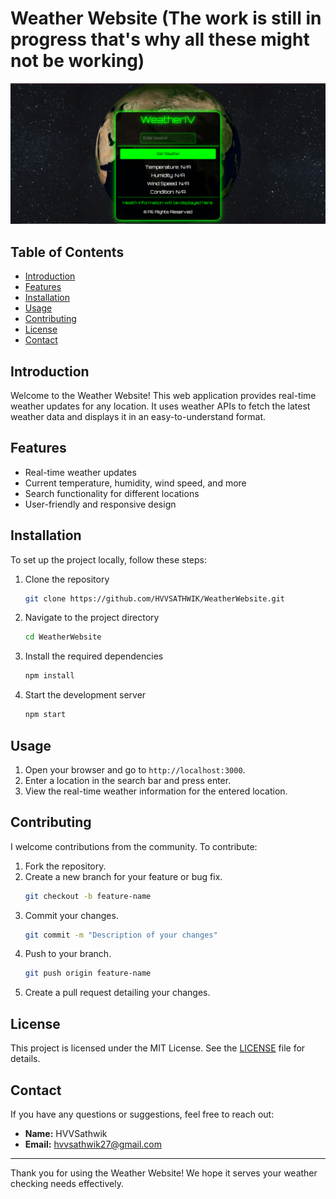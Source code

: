 # Weather Website (The work is still in progress that's why all these might not be working)

![Weather Website](https://github.com/HVVSATHWIK/WeatherWebsite/blob/main/Globe.png)

## Table of Contents
- [Introduction](#introduction)
- [Features](#features)
- [Installation](#installation)
- [Usage](#usage)
- [Contributing](#contributing)
- [License](#license)
- [Contact](#contact)

## Introduction

Welcome to the Weather Website! This web application provides real-time weather updates for any location. It uses weather APIs to fetch the latest weather data and displays it in an easy-to-understand format.

## Features

- Real-time weather updates
- Current temperature, humidity, wind speed, and more
- Search functionality for different locations
- User-friendly and responsive design

## Installation

To set up the project locally, follow these steps:

1. Clone the repository
    ```bash
    git clone https://github.com/HVVSATHWIK/WeatherWebsite.git
    ```
2. Navigate to the project directory
    ```bash
    cd WeatherWebsite
    ```
3. Install the required dependencies
    ```bash
    npm install
    ```
4. Start the development server
    ```bash
    npm start
    ```

## Usage

1. Open your browser and go to `http://localhost:3000`.
2. Enter a location in the search bar and press enter.
3. View the real-time weather information for the entered location.

## Contributing

I welcome contributions from the community. To contribute:

1. Fork the repository.
2. Create a new branch for your feature or bug fix.
    ```bash
    git checkout -b feature-name
    ```
3. Commit your changes.
    ```bash
    git commit -m "Description of your changes"
    ```
4. Push to your branch.
    ```bash
    git push origin feature-name
    ```
5. Create a pull request detailing your changes.

## License

This project is licensed under the MIT License. See the [LICENSE](LICENSE) file for details.

## Contact

If you have any questions or suggestions, feel free to reach out:

- **Name:** HVVSathwik
- **Email:** [hvvsathwik27@gmail.com](mailto:hvvsathwik27@gmail.com)

---

Thank you for using the Weather Website! We hope it serves your weather checking needs effectively.
